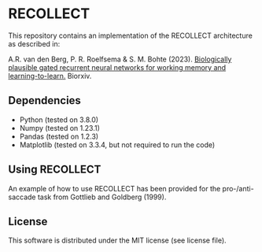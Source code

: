 # RECOLLECT

This repository contains an implementation of the RECOLLECT architecture as described in:

A.R. van den Berg, P. R. Roelfsema & S. M. Bohte (2023). [Biologically plausible gated recurrent neural networks for working memory and learning-to-learn.](https://www.biorxiv.org/content/10.1101/2023.07.06.547911v1.article-metrics) Biorxiv.

## Dependencies
* Python (tested on 3.8.0)
* Numpy (tested on 1.23.1)
* Pandas (tested on 1.2.3)
* Matplotlib (tested on 3.3.4, but not required to run the code)

## Using RECOLLECT
An example of how to use RECOLLECT has been provided for the pro-/anti-saccade task from Gottlieb and Goldberg (1999). 

## License
This software is distributed under the MIT license (see license file). 
